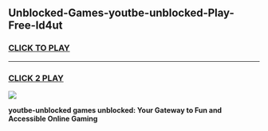 
## Unblocked-Games-youtbe-unblocked-Play-Free-ld4ut
<h3>
<a href="https://premium76.site?title=youtbe-unblocked&ref=20M">CLICK TO PLAY</a></h3>
<hr>

<h3>
<a href="https://premium76.site?title=youtbe-unblocked&ref=20M">CLICK 2 PLAY</a>
  
</h3>

<a href="https://premium76.site?title=youtbe-unblocked&ref=19M"><img src="https://clearcache.store/games.png"></a>


**youtbe-unblocked games unblocked: Your Gateway to Fun and Accessible Online Gaming**
